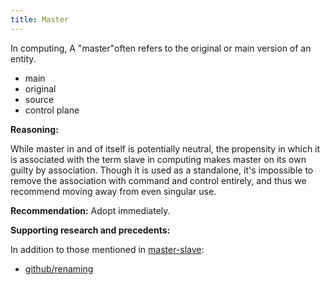 ```yaml
---
title: Master
---
```


In computing, A "master"often refers to the original or main version of an entity.

* main 
* original 
* source
* control plane

**Reasoning:** 

While master in and of itself is potentially neutral, the propensity in which it is associated with the term slave in computing makes master on its own guilty by association. Though it is used as a standalone, it's impossible to remove the association with command and control entirely, and thus we recommend moving away from even singular use.

**Recommendation:** Adopt immediately.

**Supporting research and precedents:**

In addition to those mentioned in [master-slave](master-slave.md):

* [github/renaming](https://github.com/github/renaming)
